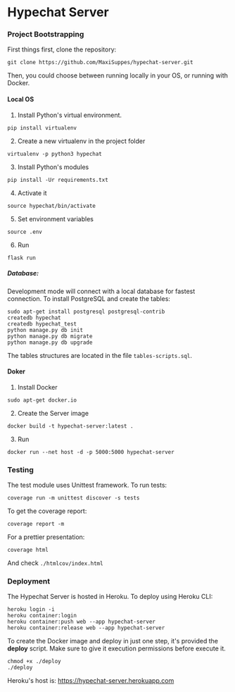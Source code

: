 # Hypechat Server

### Project Bootstrapping

First things first, clone the repository:
```
git clone https://github.com/MaxiSuppes/hypechat-server.git
```

Then, you could choose between running locally in your OS, or running with Docker.

#### Local OS

1. Install Python's virtual environment.
```
pip install virtualenv
```

2. Create a new virtualenv in the project folder
```
virtualenv -p python3 hypechat
```

3. Install Python's modules
```
pip install -Ur requirements.txt
```

4. Activate it
```
source hypechat/bin/activate
```

5. Set environment variables
```
source .env
```

6. Run
```
flask run
```

##### Database:

Development mode will connect with a local database for fastest connection. To install PostgreSQL and create the tables: 
```
sudo apt-get install postgresql postgresql-contrib
createdb hypechat
createdb hypechat_test
python manage.py db init
python manage.py db migrate
python manage.py db upgrade
```

The tables structures are located in the file `tables-scripts.sql`.

#### Doker

1. Install Docker
```
sudo apt-get docker.io
```

2. Create the Server image
```
docker build -t hypechat-server:latest .
```

3. Run
```
docker run --net host -d -p 5000:5000 hypechat-server
```

### Testing
The test module uses Unittest framework. To run tests:
```
coverage run -m unittest discover -s tests
```
To get the coverage report:
```
coverage report -m
```
For a prettier presentation:
```
coverage html
```
And check ```./htmlcov/index.html```

### Deployment
The Hypechat Server is hosted in Heroku. To deploy using Heroku CLI:
```
heroku login -i
heroku container:login
heroku container:push web --app hypechat-server
heroku container:release web --app hypechat-server
```

To create the Docker image and deploy in just one step, it's provided the **deploy** script. Make sure to give it execution permissions before execute it.
```
chmod +x ./deploy
./deploy
```

Heroku's host is: https://hypechat-server.herokuapp.com
